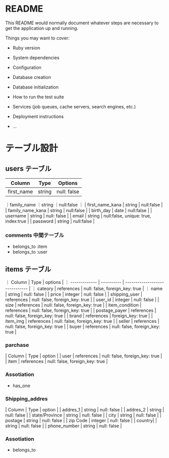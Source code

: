 # README

This README would normally document whatever steps are necessary to get the
application up and running.

Things you may want to cover:

* Ruby version

* System dependencies

* Configuration

* Database creation

* Database initialization

* How to run the test suite

* Services (job queues, cache servers, search engines, etc.)

* Deployment instructions

* ...


# テーブル設計

## users テーブル

| Column           | Type        | Options                              |
| -----------------| ------------| ------------------------------------ |
| first_name       | string      | null: false                          |
｜family_name      ｜string      ｜null:false                           ｜
| first_name_kana  | string      | null:false                           |
| family_name_kana | string      | null:false                           |
| birth_day        | date        | null:false                           |
| username         | string      | null: false                          |
| email            | string      | null:false, unique: true, index:true |
| password         | string      | null:false                           |

### comments 中間テーブル

- belongs_to :item
- belongs_to :user

## items テーブル

｜ Column        | Type       | options                        |
｜ ------------- | ---------- | ------------------------------ |
｜ cateory       | references | null: false, foreign_key: true |
｜ name          | string     | null: false                    |
| price          | integer    | null: false                    |
| shipping_user  | references | null: false, foreign_key: true |
| user_id        | integer    | null: false                    |
| size           | references | null: false, foreign_key: true |
| item_condition | references | null: false, foreign_key: true |
| postage_payer  | references | null: false, foreign_key: true |
| brand          | references | foreign_key: true              |
| item_img       | references | null: false, foreign_key: true |
| seller         | references | null: false, foreign_key: true |
| buyer          | references | null: false, foreign_key: true |

### parchase

| Column | Type        | option                           |
| user   | references  | null: false, foreign_key: true   |
| item   | references  | null: false, foreign_key: true   |


### Assotiation
- has_one

### Shipping_addres

| Column         | Type       | option                          |
| addres_1       | string     | null: false                     |
| addres_2       | string     | null: false                     |
| state/Province | string     | null: false                     |
| city           | string     | null: false                     |
| postage        | string     | null: false                     |
| zip Code       | integer    | null: false                     |
| country|       | string     | null: false                     |
| phone_number   | string     | null: false                     |

### Assotiation
- belongs_to